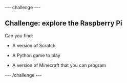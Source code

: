 --- challenge ---
## Challenge: explore the Raspberry Pi

Can you find:

+ A version of Scratch

+ A Python game to play

+ A version of Minecraft that you can program

--- /challenge ---
